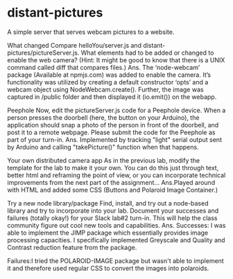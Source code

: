 # distant-pictures
A simple server that serves webcam pictures to a website. 

What changed
Compare helloYou/server.js and distant-pictures/pictureServer.js. What elements had to be added or changed to enable the web camera? (Hint: It might be good to know that there is a UNIX command called diff that compares files.)
Ans. The ‘node-webcam’ package (Available at npmjs.com) was added to enable the camera. It’s functionality was utilized by creating a default constructor ‘opts’ and a webcam object using NodeWebcam.create(). Further, the image was captured in /public folder and then displayed it (io.emit()) on the webapp.



Peephole
Now, edit the pictureServer.js code for a Peephole device. When a person presses the doorbell (here, the button on your Arduino), the application should snap a photo of the person in front of the doorbell, and post it to a remote webpage.
Please submit the code for the Peephole as part of your turn-in.
Ans. Implemented by tracking "light" serial output sent by Arduino and calling "takePicture()" function when that happens.

Your own distributed camera app
As in the previous lab, modify the template for the lab to make it your own. You can do this just through text, better html and reframing the point of view, or you can incorporate technical improvements from the next part of the assignment...
Ans.Played around with HTML and added some CSS (Buttons and Polaroid Image Container.)


Try a new node library/package
Find, install, and try out a node-based library and try to incorporate into your lab.
Document your successes and failures (totally okay!) for your Slack lab#2 turn-in. This will help the class community figure out cool new tools and capabilities. 
Ans. Successes: I was able to implement the JIMP package which essentially provides image processing capacities. I specifically implemented Greyscale and Quality and Contrast reduction feature from the package.

Failures:I tried the POLAROID-IMAGE package but wasn't able to implement it and therefore used regular CSS to convert the images into polaroids.

